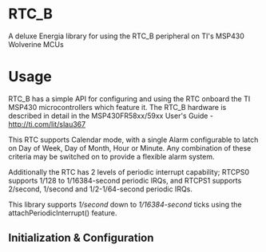 RTC_B
=====

A deluxe Energia library for using the RTC_B peripheral on TI's MSP430 Wolverine MCUs

# Usage
RTC_B has a simple API for configuring and using the RTC onboard the TI MSP430 microcontrollers which feature it.
The RTC_B hardware is described in detail in the MSP430FR58xx/59xx User's Guide - http://ti.com/lit/slau367

This RTC supports Calendar mode, with a single Alarm configurable to latch on Day of Week, Day of Month, Hour
or Minute.  Any combination of these criteria may be switched on to provide a flexible alarm system.

Additionally the RTC has 2 levels of periodic interrupt capability; RTCPS0 supports 1/128 to 1/16384-second
periodic IRQs, and RTCPS1 supports 2/second, 1/second and 1/2-1/64-second periodic IRQs.

This library supports *1/second* down to *1/16384-second* ticks using the attachPeriodicInterrupt() feature.

## Initialization & Configuration

